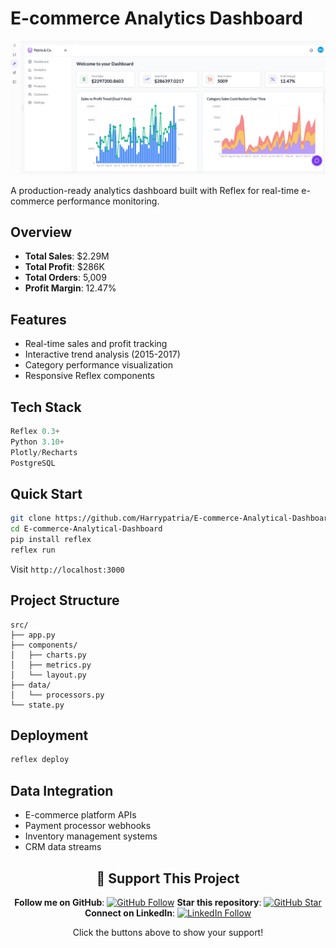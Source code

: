 # E-commerce Analytics Dashboard

![Dashboard](Main.png)

A production-ready analytics dashboard built with Reflex for real-time e-commerce performance monitoring.

## Overview

- **Total Sales**: $2.29M
- **Total Profit**: $286K  
- **Total Orders**: 5,009
- **Profit Margin**: 12.47%

## Features

- Real-time sales and profit tracking
- Interactive trend analysis (2015-2017)
- Category performance visualization
- Responsive Reflex components

## Tech Stack

```python
Reflex 0.3+
Python 3.10+
Plotly/Recharts
PostgreSQL
```

## Quick Start

```bash
git clone https://github.com/Harrypatria/E-commerce-Analytical-Dashboard
cd E-commerce-Analytical-Dashboard
pip install reflex
reflex run
```

Visit `http://localhost:3000`

## Project Structure

```
src/
├── app.py
├── components/
│   ├── charts.py
│   ├── metrics.py
│   └── layout.py
├── data/
│   └── processors.py
└── state.py
```

## Deployment

```bash
reflex deploy
```

## Data Integration

- E-commerce platform APIs
- Payment processor webhooks  
- Inventory management systems
- CRM data streams

<div align="center">

## 🌟 Support This Project
**Follow me on GitHub**: [![GitHub Follow](https://img.shields.io/github/followers/Harrypatria?style=social)](https://github.com/Harrypatria?tab=followers)
**Star this repository**: [![GitHub Star](https://img.shields.io/github/stars/Harrypatria/SQLite_Advanced_Tutorial_Google_Colab?style=social)](https://github.com/Harrypatria/SQLite_Advanced_Tutorial_Google_Colab/stargazers)
**Connect on LinkedIn**: [![LinkedIn Follow](https://img.shields.io/badge/LinkedIn-0077B5?style=for-the-badge&logo=linkedin&logoColor=white)](https://www.linkedin.com/in/harry-patria/)

Click the buttons above to show your support!
</div>

